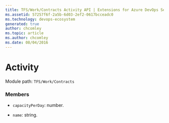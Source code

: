 ```yaml
---
title: TFS/Work/Contracts Activity API | Extensions for Azure DevOps Services
ms.assetid: 57257f6f-2a5b-6d03-2ef2-0617bcceadc0
ms.technology: devops-ecosystem
generated: true
author: chcomley
ms.topic: article
ms.author: chcomley
ms.date: 08/04/2016
---
```


# Activity

Module path: `TFS/Work/Contracts`


### Members

* `capacityPerDay`: number. 

* `name`: string. 

